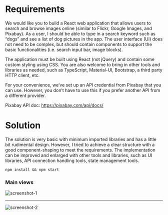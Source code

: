 # Requirements

We would like you to build a React web application that allows users to search and browse images online (similar to Flickr, Google Images, and Pixabay). As a user, I should be able to type in a search keyword such as “dogs” and see a list of dog pictures in the app. The user interface (UI) does not need to be complex, but should contain components to support the basic functionalities (i.e. search input bar, image blocks).

The application must be built using React (not jQuery) and contain some custom styling using CSS. You are also welcome to bring in other tools and libraries as needed, such as TypeScript, Material-UI, Bootstrap, a third party HTTP client, etc.

For your convenience, we’ve set up an API credential from Pixabay that you can use. However, you don’t have to use this if you prefer another API from a different provider.

Pixabay API doc: https://pixabay.com/api/docs/

# Solution

The solution is very basic with minimum imported libraries and has a little bit rudimental design. However, I tried to achieve a clear structure with a good component-shaping to meet the requirements. The implementation can be improved and enlarged with other tools and libraries, such as UI libraries, API connection handling tools, state management tools.

```npm install && npm start```

### Main views

![screenshot-1](assets/screenshot-1.png?raw=true "screenshot-1")

---

![screenshot-2](assets/screenshot-2.png?raw=true "screenshot-2")
